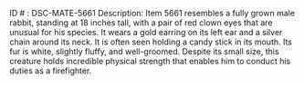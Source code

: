 ID # : DSC-MATE-5661
Description: Item 5661 resembles a fully grown male rabbit, standing at 18 inches tall, with a pair of red clown eyes that are unusual for his species. It wears a gold earring on its left ear and a silver chain around its neck. It is often seen holding a candy stick in its mouth. Its fur is white, slightly fluffy, and well-groomed. Despite its small size, this creature holds incredible physical strength that enables him to conduct his duties as a firefighter. 